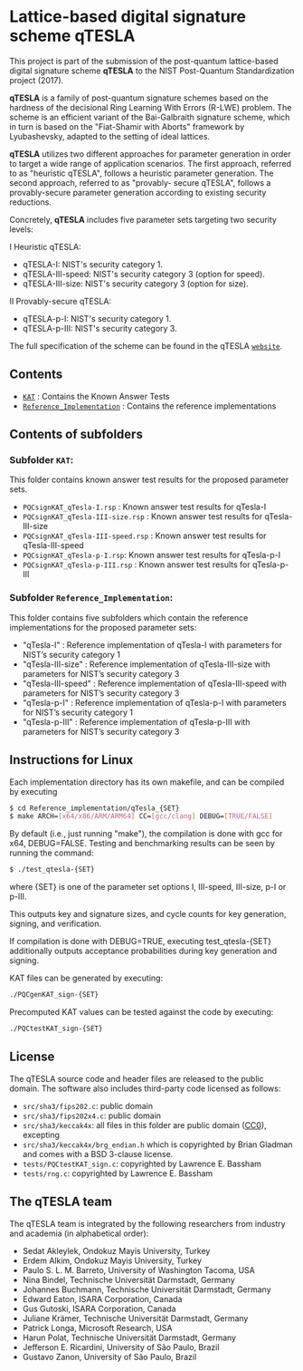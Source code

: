 # Lattice-based digital signature scheme **qTESLA**

This project is part of the submission of the post-quantum lattice-based digital signature
scheme **qTESLA** to the NIST Post-Quantum Standardization
project (2017). 

**qTESLA** is a family of post-quantum signature schemes based on the hardness of the decisional
Ring Learning With Errors (R-LWE) problem. 
The scheme is an efficient variant of the Bai-Galbraith signature scheme, which in
turn is based on the "Fiat-Shamir with Aborts" framework by Lyubashevsky, adapted
to the setting of ideal lattices.

**qTESLA** utilizes two different approaches for parameter generation in order to target a wide
range of application scenarios. The first approach, referred to as "heuristic qTESLA",
follows a heuristic parameter generation. The second approach, referred to as "provably-
secure qTESLA", follows a provably-secure parameter generation according to existing security
reductions.

Concretely, **qTESLA** includes five parameter sets targeting two security levels:

I  Heuristic qTESLA:

* qTESLA-I: NIST's security category 1.
* qTESLA-III-speed: NIST's security category 3 (option for speed).
* qTESLA-III-size: NIST's security category 3 (option for size).

II  Provably-secure qTESLA:

* qTESLA-p-I: NIST's security category 1.
* qTESLA-p-III: NIST's security category 3.

The full specification of the scheme can be found in the qTESLA [`website`](http://qtesla.org).

## Contents

- [`KAT`](KAT/)                     : Contains the Known Answer Tests
- [`Reference_Implementation`](Reference_Implementation) : Contains the reference implementations

## Contents of subfolders

### Subfolder `KAT`:
This folder contains known answer test results for the proposed parameter sets.

- `PQCsignKAT_qTesla-I.rsp` : Known answer test results for qTesla-I
- `PQCsignKAT_qTesla-III-size.rsp` : Known answer test results for qTesla-III-size
- `PQCsignKAT_qTesla-III-speed.rsp` : Known answer test results for qTesla-III-speed
- `PQCsignKAT_qTesla-p-I.rsp`: Known answer test results for qTesla-p-I
- `PQCsignKAT_qTesla-p-III.rsp` : Known answer test results for qTesla-p-III

### Subfolder `Reference_Implementation`:
This folder contains five subfolders which contain the reference implementations
for the proposed parameter sets:

- "qTesla-I" : Reference implementation of qTesla-I with parameters for
               NIST’s security category 1
- "qTesla-III-size" : Reference implementation of qTesla-III-size with parameters for
               NIST’s security category 3
- "qTesla-III-speed" : Reference implementation of qTesla-III-speed with parameters for
               NIST’s security category 3
- "qTesla-p-I" : Reference implementation of qTesla-p-I with parameters for
               NIST’s security category 1
- "qTesla-p-III" : Reference implementation of qTesla-p-III with parameters for
               NIST’s security category 3

## Instructions for Linux

Each implementation directory has its own makefile, and can be compiled by executing

```sh
$ cd Reference_implementation/qTesla_{SET}
$ make ARCH=[x64/x86/ARM/ARM64] CC=[gcc/clang] DEBUG=[TRUE/FALSE]
```

By default (i.e., just running "make"), the compilation is done with gcc for x64, 
DEBUG=FALSE. Testing and benchmarking results can be seen by running the command:

```sh
$ ./test_qtesla-{SET}
```
where {SET} is one of the parameter set options I, III-speed, III-size, p-I or p-III.

This outputs key and signature sizes, and cycle counts for key generation, signing,
and verification.

If compilation is done with DEBUG=TRUE, executing test_qtesla-{SET} additionally 
outputs acceptance probabilities during key generation and signing.

KAT files can be generated by executing:

```sh
./PQCgenKAT_sign-{SET}
```

Precomputed KAT values can be tested against the code by executing:

```sh
./PQCtestKAT_sign-{SET}
```

## License

The qTESLA source code and header files are released to the public domain.
The software also includes third-party code licensed as follows:

- `src/sha3/fips202.c`: public domain
- `src/sha3/fips202x4.c`: public domain
- `src/sha3/keccak4x`: all files in this folder are public domain  ([CC0](http://creativecommons.org/publicdomain/zero/1.0/)), excepting
- `src/sha3/keccak4x/brg_endian.h` which is copyrighted by Brian Gladman and comes with a BSD 3-clause license.
- `tests/PQCtestKAT_sign.c`: copyrighted by Lawrence E. Bassham 
- `tests/rng.c`: copyrighted by Lawrence E. Bassham

## The qTESLA team

The qTESLA team is integrated by the following researchers from industry and academia
(in alphabetical order):

- Sedat Akleylek, Ondokuz Mayis University, Turkey
- Erdem Alkim, Ondokuz Mayis University, Turkey
- Paulo S. L. M. Barreto, University of Washington Tacoma, USA
- Nina Bindel, Technische Universität Darmstadt, Germany
- Johannes Buchmann, Technische Universität Darmstadt, Germany
- Edward Eaton, ISARA Corporation, Canada
- Gus Gutoski, ISARA Corporation, Canada
- Juliane Krämer, Technische Universität Darmstadt, Germany
- Patrick Longa, Microsoft Research, USA
- Harun Polat, Technische Universität Darmstadt, Germany
- Jefferson E. Ricardini, University of São Paulo, Brazil
- Gustavo Zanon, University of São Paulo, Brazil
